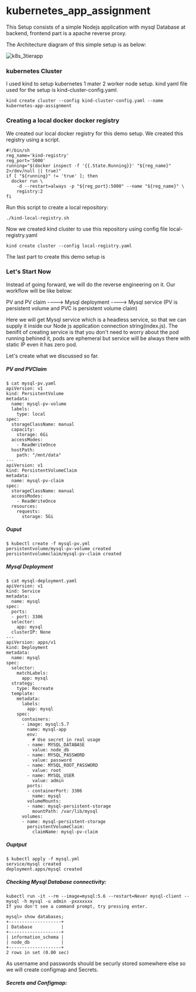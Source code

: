 # kubernetes_app_assignment

This Setup consists of a simple Nodejs application with mysql Database at backend, frontend part is a apache reverse proxy.

The Architecture diagram of this simple setup is as below:

![k8s_3tierapp](https://user-images.githubusercontent.com/44415163/124374101-fe62a100-dcb5-11eb-9b6f-1c8d0f7d21ee.png)


### kubernetes Cluster

I used kind to setup kubernetes 1 mater 2 worker node setup. kind yaml file used for the setup is kind-cluster-config.yaml.

```
kind create cluster --config kind-cluster-config.yaml --name kubernetes-app-assignment
```

### Creating a local docker docker registry

We created our local docker registry for this demo setup. We created this registry using a script.

```
#!/bin/sh
reg_name='kind-registry'
reg_port='5000'
running="$(docker inspect -f '{{.State.Running}}' "${reg_name}" 2>/dev/null || true)"
if [ "${running}" != 'true' ]; then
  docker run \
    -d --restart=always -p "${reg_port}:5000" --name "${reg_name}" \
    registry:2
fi
```

Run this script to create a local repository:

```
./kind-local-registry.sh
```
 Now we created kind cluster to use this repository using config file local-registry.yaml
 
 ```
 kind create cluster --config local-registry.yaml
 ```
 
 The last part to create this demo setup is 
 
### Let's Start Now

Instead of going forward, we will do the reverse engineering on it. Our workflow will be like below:

PV and PV claim ----> Mysql deployment ----> Mysql service (PV is persistent volume and PVC is persistent volume claim)

Here we will get Mysql service which is a headless service, so that we can supply it inside our Node js application connection string(index.js). The benifit of creating service is that you don't need to worry about the pod running behined it, pods are ephemeral but service will be always there with static IP even it has zero pod.

Let's create what we discussed so far.

##### PV and PVClaim

```
$ cat mysql-pv.yaml
apiVersion: v1
kind: PersistentVolume
metadata:
  name: mysql-pv-volume
  labels:
    type: local
spec:
  storageClassName: manual
  capacity:
    storage: 6Gi
  accessModes:
    - ReadWriteOnce
  hostPath:
    path: "/mnt/data"
---
apiVersion: v1
kind: PersistentVolumeClaim
metadata:
  name: mysql-pv-claim
spec:
  storageClassName: manual
  accessModes:
    - ReadWriteOnce
  resources:
    requests:
      storage: 5Gi
```

##### Ouput

```
$ kubectl create -f mysql-pv.yml
persistentvolume/mysql-pv-volume created
persistentvolumeclaim/mysql-pv-claim created
```

##### Mysql Deployment

```
$ cat mysql-deployment.yaml
apiVersion: v1
kind: Service
metadata:
  name: mysql
spec:
  ports:
  - port: 3306
  selector:
    app: mysql
  clusterIP: None
---
apiVersion: apps/v1
kind: Deployment
metadata:
  name: mysql
spec:
  selector:
    matchLabels:
      app: mysql
  strategy:
    type: Recreate
  template:
    metadata:
      labels:
        app: mysql
    spec:
      containers:
      - image: mysql:5.7
        name: mysql-app
        env:
          # Use secret in real usage
        - name: MYSQL_DATABASE
          value: node_db
        - name: MYSQL_PASSWORD
          value: password
        - name: MYSQL_ROOT_PASSWORD
          value: root
        - name: MYSQL_USER
          value: admin
        ports:
        - containerPort: 3306
          name: mysql
        volumeMounts:
        - name: mysql-persistent-storage
          mountPath: /var/lib/mysql
      volumes:
      - name: mysql-persistent-storage
        persistentVolumeClaim:
          claimName: mysql-pv-claim
```

##### Ouptput
```
$ kubectl apply -f mysql.yml
service/mysql created
deployment.apps/mysql created
```

##### Checking Mysql Database connectivity:

```
kubectl run -it --rm --image=mysql:5.6 --restart=Never mysql-client -- mysql -h mysql -u admin -pxxxxxxx
If you don't see a command prompt, try pressing enter.

mysql> show databases;
+--------------------+
| Database           |
+--------------------+
| information_schema |
| node_db            |
+--------------------+
2 rows in set (0.00 sec)
```

As username and passwords should be securly stored somewhere else so we will create configmap and Secrets.

##### Secrets and Configmap:
